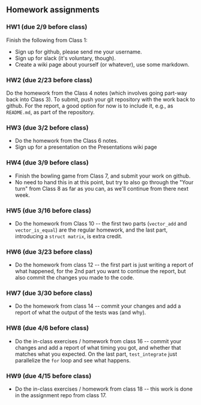 
## Homework assignments

### HW1 (due 2/9 before class)

Finish the following from Class 1:

* Sign up for github, please send me your username.
* Sign up for slack (it's voluntary, though).
* Create a wiki page about yourself (or whatever), use some markdown.

### HW2 (due 2/23 before class)

Do the homework from the Class 4 notes (which involves going part-way back into Class 3). To submit, push your git repository with the work back to github. For the report, a good option for now is to include it, e.g., as `README.md`, as part of the repository. 

### HW3 (due 3/2 before class)

* Do the homework from the Class 6 notes.
* Sign up for a presentation on the Presentations wiki page

### HW4 (due 3/9 before class)

* Finish the bowling game from Class 7, and submit your work on github.
* No need to hand this in at this point, but try to also go through the "Your turn" from Class 8 as far as you can, as we'll continue from there next week.

### HW5 (due 3/16 before class)

* Do the homework from Class 10 -- the first two parts (`vector_add` and `vector_is_equal`) are the regular homework, and the last part, introducing a `struct matrix`, is extra credit.

### HW6 (due 3/23 before class)

* Do the homework from class 12 -- the first part is just writing a report of what happened, for the 2nd part you want to continue the report, but also commit the changes you made to the code.

### HW7 (due 3/30 before class)

* Do the homework from class 14 -- commit your changes and add a report of what the output of the tests was (and why). 

### HW8 (due 4/6 before class)

* Do the in-class exercises / homework from class 16 -- commit your changes and add a report of what timing you got, and whether that matches what you expected. On the last part, `test_integrate` just parallelize the `for` loop and see what happens.

### HW9 (due 4/15 before class)

* Do the in-class exercises / homework from class 18 -- this work is done in the assignment repo from class 17.
